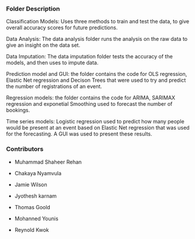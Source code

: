 ### Folder Description
Classification Models:
Uses three methods to train and test the data, to give overall accuracy scores for future predictions.

Data Analysis:
The data analysis folder runs the analysis on the raw data to give an insight on the data set.

Data Imputation:
The data imputation folder tests the accuracy of the models, and then uses to impute data.

Prediction model and GUI:
the folder contains the code for  OLS regression, Elastic Net regression and Decison Trees that were used to try and predict the number of registrations of an event.

Regression models:
the folder contains the code for  ARIMA, SARIMAX regression and exponetial Smoothing used to forecast the number of bookings.

Time series models:
Logistic regression used to predict how many people would be present at an event based on Elastic Net regression that was used for the forecasting. A GUI was used to present these results.

### Contributors
- Muhammad Shaheer Rehan 

- Chakaya Nyamvula 

- Jamie Wilson 

- Jyothesh karnam 

- Thomas Goold 

- Mohanned Younis 

- Reynold Kwok 

